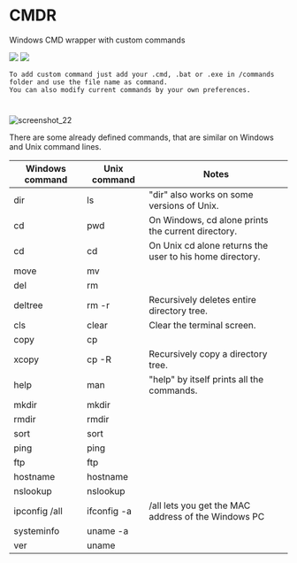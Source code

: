 # CMDR
Windows CMD wrapper with custom commands

![](https://img.shields.io/gemnasium/mathiasbynens/he.svg) ![](https://img.shields.io/npm/l/express.svg)
```
To add custom command just add your .cmd, .bat or .exe in /commands folder and use the file name as command.
You can also modify current commands by your own preferences.
```


#

![screenshot_22](https://user-images.githubusercontent.com/7155803/33938831-90f8df84-e011-11e7-9892-7cdea02a3549.png)



There are some already defined commands, that are similar on Windows and Unix command lines.

| Windows command | Unix command  | Notes                                                    |
| --------------- |---------------|----------------------------------------------------------|
| dir	            | ls	          | "dir" also works on some versions of Unix.               |
| cd              |	pwd	          | On Windows, cd alone prints the current directory.       |
| cd              | cd	          | On Unix cd alone returns the user to his home directory. |
| move	          | mv            |                                                          |
| del	            | rm            |                                                          |	
| deltree	        | rm -r	        | Recursively deletes entire directory tree.               |
| cls             | clear	        | Clear the terminal screen.                               |
| copy	          | cp	          |                                                          |
| xcopy           | cp -R	        | Recursively copy a directory tree.                       |
| help	          | man	          | "help" by itself prints all the commands.                |
| mkdir	          | mkdir	        |                                                          |
| rmdir	          | rmdir	        |                                                          |
| sort	          | sort	        |                                                          |
| ping            | ping          |	                                                         |
| ftp             | ftp           |	                                                         |
| hostname	      | hostname      |                                                          |
| nslookup	      | nslookup      |                                                          |
| ipconfig /all	  | ifconfig -a	  | /all lets you get the MAC address of the Windows PC      |
| systeminfo	    | uname -a      |                                                          |
| ver	            | uname         |                                                          |

